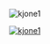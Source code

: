 <p align="left"> <img src="https://komarev.com/ghpvc/?username=kjone1&label=Visitors&color=000000&style=for-the-badge" alt="kjone1" /> </p>  
  
<p align="left"> <a href="https://github.com/ryo-ma/github-profile-trophy"><img src="https://github-profile-trophy.vercel.app/?username=kjone1&theme=monokai&no-frame=true&no-bg=true&rank=SSS,SS,S,AAA,AA,A,B,C" alt="kjone1" /></a> </p>
